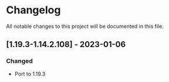 # Changelog
All notable changes to this project will be documented in this file.

## [1.19.3-1.14.2.108] - 2023-01-06
### Changed
 - Port to 1.19.3